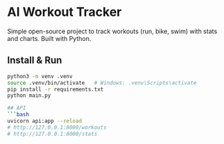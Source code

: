 # AI Workout Tracker

Simple open-source project to track workouts (run, bike, swim) with stats and charts. Built with Python.

## Install & Run
```bash
python3 -m venv .venv
source .venv/bin/activate   # Windows: .venv\Scripts\activate
pip install -r requirements.txt
python main.py

## API
```bash
uvicorn api:app --reload
# http://127.0.0.1:8000/workouts
# http://127.0.0.1:8000/stats



